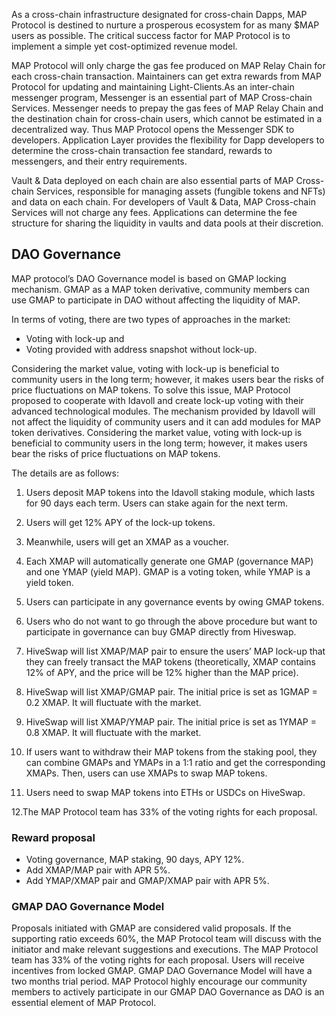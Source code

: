 As a cross-chain infrastructure designated for cross-chain Dapps, MAP Protocol is destined to nurture a prosperous ecosystem for as many $MAP users as possible. The critical success factor for MAP Protocol is to implement a simple yet cost-optimized revenue model.

MAP Protocol will only charge the gas fee produced on MAP Relay Chain for each cross-chain transaction. Maintainers can get extra rewards from MAP Protocol for updating and maintaining Light-Clients.As an inter-chain messenger program, Messenger is an essential part of MAP Cross-chain Services. Messenger needs to prepay the gas fees of MAP Relay Chain and the destination chain for cross-chain users, which cannot be estimated in a decentralized way. Thus MAP Protocol opens the Messenger SDK to developers. Application Layer provides the flexibility for Dapp developers to determine the cross-chain transaction fee standard, rewards to messengers, and their entry requirements.

Vault & Data deployed on each chain are also essential parts of MAP Cross-chain Services, responsible for managing assets (fungible tokens and NFTs)  and data on each chain. For developers of Vault & Data, MAP Cross-chain Services will not charge any fees. Applications can determine the fee structure for sharing the liquidity in vaults and data pools at their discretion.


## DAO Governance 

MAP protocol’s DAO Governance model is based on GMAP locking mechanism. GMAP as a MAP token derivative, community members can use GMAP to participate in DAO without affecting the liquidity of MAP.

In terms of voting, there are two types of approaches in the market:

* Voting with lock-up and
* Voting provided with address snapshot without lock-up.

Considering the market value, voting with lock-up is beneficial to community users in the long term; however, it makes users bear the risks of price fluctuations on MAP tokens. To solve this issue, MAP Protocol proposed to cooperate with Idavoll and create lock-up voting with their advanced technological modules. The mechanism provided by Idavoll will not affect the liquidity of community users and it can add modules for MAP token derivatives. Considering the market value, voting with lock-up is beneficial to community users in the long term; however, it makes users bear the risks of price fluctuations on MAP tokens. 

The details are as follows:

1. Users deposit MAP tokens into the Idavoll staking module, which lasts for 90 days each term. Users can stake again for the next term.

2. Users will get 12% APY of the lock-up tokens.

3. Meanwhile, users will get an XMAP as a voucher.

4. Each XMAP will automatically generate one GMAP (governance MAP) and one YMAP (yield MAP). GMAP is a voting token, while YMAP is a yield token.

5. Users can participate in any governance events by owing GMAP tokens.

6. Users who do not want to go through the above procedure but want to participate in governance can buy GMAP directly from Hiveswap.

7. HiveSwap will list XMAP/MAP pair to ensure the users’ MAP lock-up that they can freely transact the MAP tokens (theoretically, XMAP contains 12% of APY, and the price will be 12% higher than the MAP price).

8. HiveSwap will list XMAP/GMAP pair. The initial price is set as 1GMAP = 0.2 XMAP. It will fluctuate with the market.

9. HiveSwap will list XMAP/YMAP pair. The initial price is set as 1YMAP = 0.8 XMAP. It will fluctuate with the market.

10. If users want to withdraw their MAP tokens from the staking pool, they can combine GMAPs and YMAPs in a 1:1 ratio and get the corresponding XMAPs. Then, users can use XMAPs to swap MAP tokens.

11. Users need to swap MAP tokens into ETHs or USDCs on HiveSwap.

12.The MAP Protocol team has 33% of the voting rights for each proposal.

### Reward proposal

* Voting governance, MAP staking, 90 days, APY 12%.
* Add XMAP/MAP pair with APR 5%.
* Add YMAP/XMAP pair and GMAP/XMAP pair with APR 5%.

### GMAP DAO Governance Model

Proposals initiated with GMAP are considered valid proposals. If the supporting ratio exceeds 60%, the MAP Protocol team will discuss with the initiator and make relevant suggestions and executions. The MAP Protocol team has 33% of the voting rights for each proposal.
Users will receive incentives from locked GMAP. GMAP DAO Governance Model will have a two months trial period. MAP Protocol highly encourage our community members to actively participate in our GMAP DAO Governance as DAO is an essential element of MAP Protocol.
